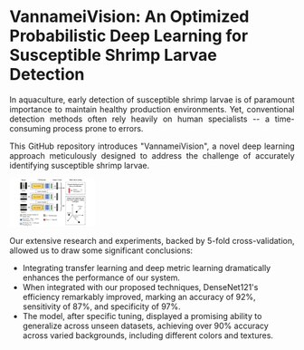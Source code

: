<p align="justify">
    <h1>VannameiVision: An Optimized Probabilistic Deep Learning for Susceptible Shrimp Larvae Detection</h1>
</p>

<p align="justify">
In aquaculture, early detection of susceptible shrimp larvae is of paramount importance to maintain healthy production environments. Yet, conventional detection methods often rely heavily on human specialists -- a time-consuming process prone to errors.
</p>

<p align="justify">
This GitHub repository introduces "VannameiVision", a novel deep learning approach meticulously designed to address the challenge of accurately identifying susceptible shrimp larvae.
</p>

<img src="architecture.jpg" alt="Architecture of VannameiVision Model" style="max-width:30%;">

<p align="justify">
Our extensive research and experiments, backed by 5-fold cross-validation, allowed us to draw some significant conclusions:
</p>

<p align="justify">
    <ul>
        <li>Integrating transfer learning and deep metric learning dramatically enhances the performance of our system.</li>
        <li>When integrated with our proposed techniques, DenseNet121's efficiency remarkably improved, marking an accuracy of 92%, sensitivity of 87%, and specificity of 97%.</li>
        <li>The model, after specific tuning, displayed a promising ability to generalize across unseen datasets, achieving over 90% accuracy across varied backgrounds, including different colors and textures.</li>
    </ul>
</p>
